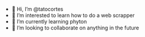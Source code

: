 - 👋 Hi, I’m @tatocortes
- 👀 I’m interested to learn how to do a web scrapper
- 🌱 I’m currently learning phyton
- 💞️ I’m looking to collaborate on anything in the future


<!---
tatocortes/tatocortes is a ✨ special ✨ repository because its `README.md` (this file) appears on your GitHub profile.
You can click the Preview link to take a look at your changes.
--->
